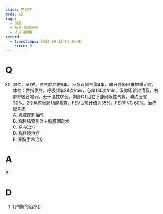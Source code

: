 ```yaml
---
class: 内科学
mode: A2
tags:
  - 习题
  - 章节-胸膜疾病
  - 人卫习题集
record:
  - timestamps: 2024-09-18-14:19:02
    score: 0
---
```


# Q
30. 男性，50岁。肺气肿病史6年。反复双侧气胸4年，昨日呼吸困难加重入院。体检：唇指发绀，呼吸频率28次/min，心率130次/min。双肺叩诊过清音，右肺呼吸音减弱，无干湿性啰音。胸部CT见右下肺局限性气胸，肺约压缩30%。2个月前曾肺功能检查，FEV占预计值为35%，FEV/FVC 60%。治疗应考虑  
A. 胸腔穿刺抽气  
B. 胸腔插管引流＋胸膜固定术  
C. 保守治疗  
D. 胸腔镜治疗  
E. 开胸手术治疗  
# A
B
# D
1. [[气胸的治疗]]